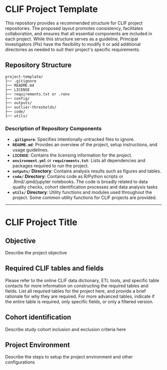 # CLIF Project Template

This repository provides a recommended structure for CLIF project repositories. The proposed layout promotes consistency, facilitates collaboration, and ensures that all essential components are included in each project. While this structure serves as a guideline, Principal Investigators (PIs) have the flexibility to modify it or add additional directories as needed to suit their project's specific requirements.

## Repository Structure

```
project-template/
├── .gitignore
├── README.md
├── LICENSE
├── requirements.txt or .renv
├── config/
├── outputs/
├── outlier-thresholds/
├── code/
├── utils/
```

### Description of Repository Components

- **`.gitignore`**: Specifies intentionally untracked files to ignore.
- **`README.md`**: Provides an overview of the project, setup instructions, and usage guidelines.
- **`LICENSE`**: Contains the licensing information for the project.
- **`environment.yml`** or **`requirements.txt`**: Lists all dependencies and packages required to run the project.
- **`outputs/` Directory**: Contains analysis results such as figures and tables.
- **`code/` Directory**: Contains code as R/Python scripts or .Rmd/.qmd/jupyter notebooks.  The code is broadly related to data quality checks, cohort identification processes and data analysis tasks
- **`utils/` Directory**: Utility functions and modules used throughout the project. Some common utility functions for CLIF projects are provided.

---

# CLIF Project Title

## Objective

Describe the project objective

## Required CLIF tables and fields

Please refer to the online CLIF data dictionary, ETL tools, and specific table contacts for more information on constructing the required tables and fields.
List all required tables for the project here, and provide a brief rationale for why they are required.
For more advanced tables, indicate if the entire table is required, only specific fields, or only a filtered version.

## Cohort identification
Describe study cohort inclusion and exclusion criteria here

## Project Environment
Describe the steps to setup the project environment and other configurations
